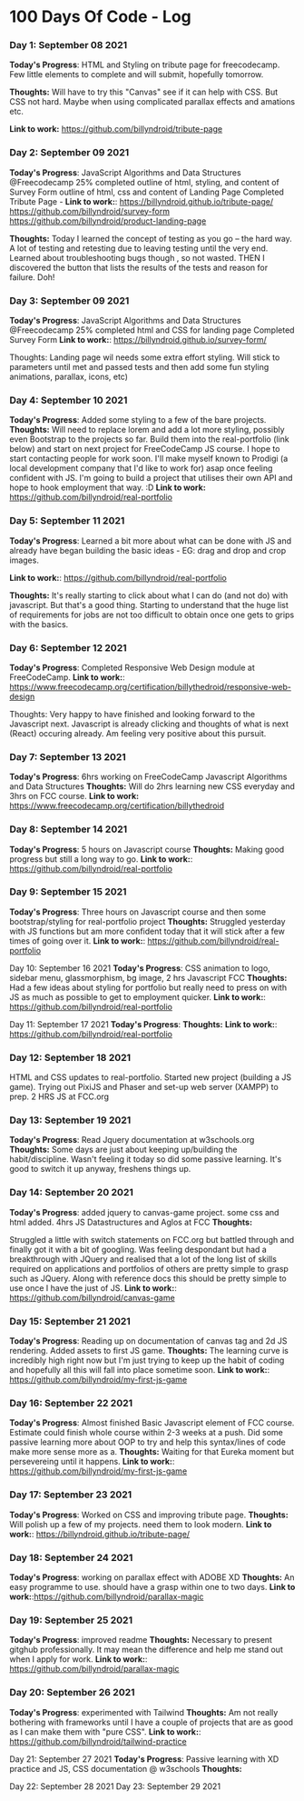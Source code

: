 # 100 Days Of Code - Log

### Day 1: September 08 2021 

**Today's Progress**: HTML and Styling on tribute page for freecodecamp. Few little elements to complete and will submit, hopefully tomorrow.

**Thoughts:** Will have to try this "Canvas" see if it can help with CSS. But CSS not hard. Maybe when using complicated parallax effects and amations etc. 

**Link to work:** https://github.com/billyndroid/tribute-page

### Day 2: September 09 2021 

**Today's Progress**: 
JavaScript Algorithms and Data Structures @Freecodecamp 25% completed
outline of html, styling, and content of Survey Form
outline of html, css and content of Landing Page
Completed Tribute Page - 
**Link to work:**: https://billyndroid.github.io/tribute-page/ https://github.com/billyndroid/survey-form https://github.com/billyndroid/product-landing-page

**Thoughts:** Today I learned the concept of testing as you go – the hard way. A lot of testing and retesting due to leaving testing until the very end. Learned about troubleshooting bugs though , so not wasted. THEN I discovered the button that lists the results of the tests and reason for failure. Doh! 

### Day 3: September 09 2021 

**Today's Progress**: 
JavaScript Algorithms and Data Structures @Freecodecamp 25% completed
html and CSS for landing page
Completed Survey Form
**Link to work:**: https://billyndroid.github.io/survey-form/

Thoughts: Landing page wil needs some extra effort styling. Will stick to parameters until met and passed tests and then add some fun styling animations, parallax, icons, etc)

### Day 4: September 10 2021 
**Today's Progress**: Added some styling to a few of the bare projects. 
**Thoughts:** Will need to replace lorem and add a lot more styling, possibly even Bootstrap to the projects so far. Build them into the real-portfolio (link below) and start on next project for FreeCodeCamp JS course. I hope to start contacting people for work soon. I'll make myself known to Prodigi (a local development company that I'd like to work for) asap once feeling confident with JS. I'm going to build a project that utilises their own API and hope to hook employment that way. :D
**Link to work:** https://github.com/billyndroid/real-portfolio 

### Day 5: September 11 2021 

**Today's Progress**: 
Learned a bit more about what can be done with JS and already have began building the basic ideas - EG: drag and drop and crop images.

**Link to work:**: https://github.com/billyndroid/real-portfolio

**Thoughts:** It's really starting to click about what I can do (and not do) with javascript. But that's a good thing. Starting to understand that the huge list of requirements for jobs are not too difficult to obtain once one gets to grips with the basics. 

### Day 6: September 12 2021 

**Today's Progress**: 
Completed Responsive Web Design module at FreeCodeCamp.
**Link to work:**: https://www.freecodecamp.org/certification/billythedroid/responsive-web-design

Thoughts: Very happy to have finished and looking forward to the Javascript next. Javascript is already clicking and thoughts of what is next (React) occuring already. Am feeling very positive about this pursuit.

### Day 7: September 13 2021 
**Today's Progress**: 6hrs working on FreeCodeCamp Javascript Algorithms and Data Structures
**Thoughts:** Will do 2hrs learning new CSS everyday and 3hrs on FCC course.
**Link to work:** https://www.freecodecamp.org/certification/billythedroid

### Day 8: September 14 2021 
**Today's Progress**: 5 hours on Javascript course
**Thoughts:** Making good progress but still a long way to go. 
**Link to work:**: https://github.com/billyndroid/real-portfolio

### Day 9: September 15 2021 
**Today's Progress**: Three hours on Javascript course and then some bootstrap/styling for real-portfolio project
**Thoughts:** Struggled yesterday with JS functions but am more confident today that it will stick after a few times of going over it. 
**Link to work:**: https://github.com/billyndroid/real-portfolio

Day 10: September 16 2021
**Today's Progress**: CSS animation to logo, sidebar menu, glassmorphism, bg image, 2 hrs Javascript FCC
**Thoughts:** Had a few ideas about styling for portfolio but really need to press on with JS as much as possible to get to employment quicker.
**Link to work:**: https://github.com/billyndroid/real-portfolio

Day 11: September 17 2021
**Today's Progress**:
**Thoughts:** 
**Link to work:**: https://github.com/billyndroid/real-portfolio

### Day 12: September 18 2021 
HTML and CSS updates to real-portfolio. Started new project (building a JS game). Trying out PixiJS and Phaser and set-up web server (XAMPP) to prep. 2 HRS JS at FCC.org
### Day 13: September 19 2021 
**Today's Progress**: 
Read Jquery documentation at w3schools.org
**Thoughts:** 
Some days are just about keeping up/building the habit/discipline. Wasn't feeling it today so did some passive learning. It's good to switch it up anyway, freshens things up.
### Day 14: September 20 2021 
**Today's Progress**: 
added jquery to canvas-game project. some css and html added. 4hrs JS Datastructures and Aglos at FCC
**Thoughts:** 

Struggled a little with switch statements on FCC.org but battled through and finally got it with a bit of googling. Was feeling despondant but had a breakthrough with JQuery and realised that a lot of the long list of skills required on applications and portfolios of others are pretty simple to grasp such as JQuery. Along with reference docs this should be pretty simple to use once I have the just of JS.
**Link to work:**: https://github.com/billyndroid/canvas-game

### Day 15: September 21 2021 
**Today's Progress**: Reading up on documentation of canvas tag and 2d JS rendering. Added assets to first JS game. 
**Thoughts:**
The learning curve is incredibly high right now but I'm just trying to keep up the habit of coding and hopefully all this will fall into place sometime soon. 
**Link to work:**: https://github.com/billyndroid/my-first-js-game

### Day 16: September 22 2021 
**Today's Progress**: Almost finished Basic Javascript element of FCC course. Estimate could finish whole course within 2-3 weeks at a push. Did some passive learning more about OOP to try and help this syntax/lines of code make more sense more as a.
**Thoughts:** Waiting for that Eureka moment but persevereing until it happens. 
**Link to work:**: https://github.com/billyndroid/my-first-js-game

### Day 17: September 23 2021 
**Today's Progress**: Worked on CSS and improving tribute page. 
**Thoughts:** Will polish up a few of my projects. need them to look modern. 
**Link to work:**: https://billyndroid.github.io/tribute-page/ 

### Day 18: September 24 2021 
**Today's Progress**: working on parallax effect with ADOBE XD
**Thoughts:** An easy programme to use. should have a grasp within one to two days.
**Link to work:**:https://github.com/billyndroid/parallax-magic

### Day 19: September 25 2021 
**Today's Progress**: improved readme
**Thoughts:** Necessary to present gitghub professionally. It may mean the difference and help me stand out when I apply for work. 
**Link to work:**: https://github.com/billyndroid/parallax-magic

### Day 20: September 26 2021 
**Today's Progress**: experimented with Tailwind
**Thoughts:** Am not really bothering with frameworks until I have a couple of projects that are as good as I can make them with "pure CSS". 
**Link to work:**: https://github.com/billyndroid/tailwind-practice

Day 21: September 27 2021
**Today's Progress**: Passive learning with XD practice and JS, CSS documentation  @ w3schools
**Thoughts:**

Day 22: September 28 2021
Day 23: September 29 2021
